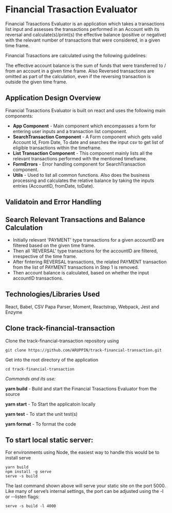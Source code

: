 # Financial Trasaction Evaluator

Financial Trasactions Evaluator is an application which takes a transactions list input and assesses the transactions performed in an Account with its reversal and calculate(s)/print(s) the effective balance (positive or negative) with the relevant number of transactions that were considered, in a given time frame.

Financial Trasactions are calculated using the following guidelines:

The effective account balance is the sum of funds that were transferred to / from an account in a given time frame.
Also Reversed transactions are omitted as part of the calculation, even if the reversing transaction is outside the given time frame.

## Application Design Overview

Financial Trasactions Evaluator is built on react and uses the following main components:

- **App Component** - Main component which encompasses a form for entering user inputs and a transaction list component.
- **SearchTransaction Component** - A Form component which gets valid Account Id, From Date, To date and searches the input csv to get list of eligible transactions within the timeframe.
- **List Transaction Component** - This component mainly lists all the relevant transactions performed with the mentioned timeframe.
- **FormErrors** - Error handling component for SearchTransaction component.
- **Utils** - Used to list all common functions. Also does the business processing and calculates the relative balance by taking the inputs entries (AccountID, fromDate, toDate).

## Validatoin and Error Handling

## Search Relevant Transactions and Balance Calculation

- Initially relevant 'PAYMENT' type transactions for a given accountID are filtered based on the given time frame.
- Then all 'REVERSAL' type transactions for the accountID are filtered, irrespective of the time frame.
- After fintering REVERSAL transactions, the related PAYMENT transaction from the list of PAYMENT transactions in Step 1 is removed.
- Then account balance is calculated, based on whether the input accountID transactions.

## Technologies/Libraries Used

React, Babel, CSV Papa Parser, Moment, Reactstrap, Webpack, Jest and Enzyme

## Clone track-financial-transaction

Clone the track-financial-transaction repository using

```
git clone https://github.com/ARUPPIN/track-financial-transaction.git
```

Get into the root directory of the application

```
cd track-financial-transaction
```

_Commands and its use:_

**yarn build** - Build and start the Financial Trasactions Evaluator from the source

**yarn start** - To Start the applicatoin locally

**yarn test** - To start the unit test(s)

**yarn format** - To format the code

## To start local static server:

For environments using Node, the easiest way to handle this would be to install serve

```
yarn build
npm install -g serve
serve -s build
```

The last command shown above will serve your static site on the port 5000. Like many of serve’s internal settings, the port can be adjusted using the -l or --listen flags:

```
serve -s build -l 4000
```
